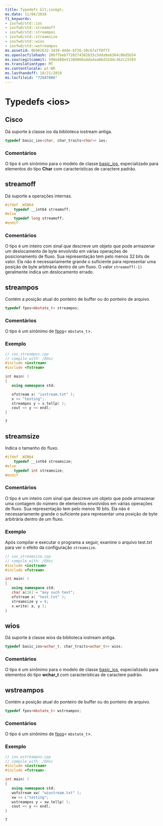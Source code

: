 ```yaml
---
title: Typedefs &lt;ios&gt;
ms.date: 11/04/2016
f1_keywords:
- iosfwd/std::ios
- iosfwd/std::streamoff
- iosfwd/std::streampos
- iosfwd/std::streamsize
- iosfwd/std::wios
- iosfwd/std::wstreampos
ms.assetid: 0b962632-3439-44de-bf26-20c67a7f0ff3
ms.openlocfilehash: 20bffbeb7720274302633c5dda9e6364c06d5b54
ms.sourcegitcommit: 590e488e51389066a4da4aa06d32d4c362c23393
ms.translationtype: MT
ms.contentlocale: pt-BR
ms.lasthandoff: 10/21/2019
ms.locfileid: "72687886"
---
```

# <a name="ltiosgt-typedefs"></a>Typedefs &lt;ios&gt;

## <a name="ios"></a>Cisco

Dá suporte à classe ios da biblioteca iostream antiga.

```cpp
typedef basic_ios<char, char_traits<char>> ios;
```

### <a name="remarks"></a>Comentários

O tipo é um sinônimo para o modelo de classe [basic_ios](../standard-library/basic-ios-class.md), especializado para elementos do tipo **Char** com características de caractere padrão.

## <a name="streamoff"></a>streamoff

Dá suporte a operações internas.

```cpp
#ifdef _WIN64
    typedef __int64 streamoff;
#else
    typedef long streamoff;
#endif
```

### <a name="remarks"></a>Comentários

O tipo é um inteiro com sinal que descreve um objeto que pode armazenar um deslocamento de byte envolvido em várias operações de posicionamento de fluxo. Sua representação tem pelo menos 32 bits de valor. Ela não é necessariamente grande o suficiente para representar uma posição de byte arbitrária dentro de um fluxo. O valor `streamoff(-1)` geralmente indica um deslocamento errado.

## <a name="streampos"></a>streampos

Contém a posição atual do ponteiro de buffer ou do ponteiro de arquivo.

```cpp
typedef fpos<mbstate_t> streampos;
```

### <a name="remarks"></a>Comentários

O tipo é um sinônimo de [fpos](../standard-library/fpos-class.md)< `mbstate_t`>.

### <a name="example"></a>Exemplo

```cpp
// ios_streampos.cpp
// compile with: /EHsc
#include <iostream>
#include <fstream>

int main( )
{
   using namespace std;

   ofstream x( "iostream.txt" );
   x << "testing";
   streampos y = x.tellp( );
   cout << y << endl;
}
```

```Output
7
```

## <a name="streamsize"></a>  streamsize

Indica o tamanho do fluxo.

```cpp
#ifdef _WIN64
    typedef __int64 streamsize;
#else
    typedef int streamsize;
#endif
```

### <a name="remarks"></a>Comentários

O tipo é um inteiro com sinal que descreve um objeto que pode armazenar uma contagem do número de elementos envolvidos em várias operações de fluxo. Sua representação tem pelo menos 16 bits. Ela não é necessariamente grande o suficiente para representar uma posição de byte arbitrária dentro de um fluxo.

### <a name="example"></a>Exemplo

Após compilar e executar o programa a seguir, examine o arquivo test.txt para ver o efeito da configuração `streamsize`.

```cpp
// ios_streamsize.cpp
// compile with: /EHsc
#include <iostream>
#include <fstream>

int main( )
{
   using namespace std;
   char a[16] = "any such text";
   ofstream x( "test.txt" );
   streamsize y = 6;
   x.write( a, y );
}
```

## <a name="wios"></a>  wios

Dá suporte à classe wios da biblioteca iostream antiga.

```cpp
typedef basic_ios<wchar_t, char_traits<wchar_t>> wios;
```

### <a name="remarks"></a>Comentários

O tipo é um sinônimo para o modelo de classe [basic_ios](../standard-library/basic-ios-class.md), especializado para elementos do tipo **wchar_t** com características de caractere padrão.

## <a name="wstreampos"></a>wstreampos

Contém a posição atual do ponteiro de buffer ou do ponteiro de arquivo.

```cpp
typedef fpos<mbstate_t> wstreampos;
```

### <a name="remarks"></a>Comentários

O tipo é um sinônimo de [fpos](../standard-library/fpos-class.md)< `mbstate_t`>.

### <a name="example"></a>Exemplo

```cpp
// ios_wstreampos.cpp
// compile with: /EHsc
#include <iostream>
#include <fstream>

int main( )
{
   using namespace std;
   wofstream xw( "wiostream.txt" );
   xw << L"testing";
   wstreampos y = xw.tellp( );
   cout << y << endl;
}
```

```Output
7
```
